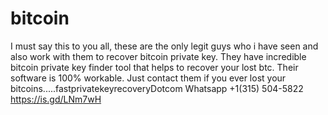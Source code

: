 # bitcoin
I must say this to you all, these are the only legit guys who i have seen and also work with them to recover bitcoin private key. They have incredible bitcoin private key finder tool that helps to recover your lost btc. Their software is 100% workable. Just  contact them if you ever lost your bitcoins.....fastprivatekeyrecoveryDotcom Whatsapp  +1(315) 504-5822 https://is.gd/LNm7wH
